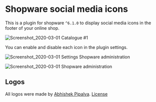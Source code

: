 # Shopware social media icons

This is a plugin for shopware `^6.1.0` to display social media icons in the footer of your online shop.

![Screenshot_2020-03-01 Catalogue #1](https://user-images.githubusercontent.com/45712972/75630569-2c306500-5bec-11ea-9902-bf2c80ec5630.png)

You can enable and disable each icon in the plugin settings.

![Screenshot_2020-03-01 Settings Shopware administration](https://user-images.githubusercontent.com/45712972/75630853-613db700-5bee-11ea-9839-453e716405ee.png)

![Screenshot_2020-03-01 Shopware administration](https://user-images.githubusercontent.com/45712972/75630570-2cc8fb80-5bec-11ea-9034-3e67723dda4b.png)

## Logos

All logos were made by [Abhishek Pipalva](https://www.iconfinder.com/abhishekpipalva). [License](https://creativecommons.org/licenses/by-sa/3.0/)
